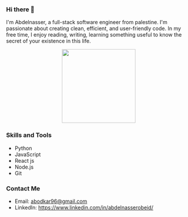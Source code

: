### Hi there 👋
I'm Abdelnasser, a full-stack software engineer from palestine. I'm passionate about creating clean, efficient, and user-friendly code. In my free time, I enjoy reading, writing, learning something useful to know the secret of your existence in this life.
<p align="center">
  <img src="https://media1.giphy.com/media/LaVp0AyqR5bGsC5Cbm/200w.gif?cid=6c09b9523bl535956jxvhzosc6rl5yg9a50cr9l7vfziohs2&ep=v1_gifs_search&rid=200w.gif&ct=g" width="200">
</p>

### Skills and Tools

- Python
- JavaScript
- React js
- Node.js
- Git

### Contact Me

- Email: abodkar96@gmail.com
- LinkedIn: https://www.linkedin.com/in/abdelnasserobeid/


